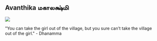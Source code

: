 <!-- title: Avanthika Raghu -->

## Avanthika மகாலக்ஷ்மி


![](https://lh3.googleusercontent.com/LqfPYrTsdmlihHY82n4lxOOnyaOXj4UCje6OKaZ-Ly-max28BjH82W55s-4Y3DnuqjDdyWbOE4MHiQHUybpaEFsnHNcmDjnYBakDzui3vjv4b6vdiQ-xdA5E31kRWtM8PKxKvfHilqm8rV3tia_4WTgiMaRzdfTuKtfhvUm0rjljd773nJDAaEfkPu92aerYIfh3svsEO-JtmIU5lV14LG9jPYzh0X2UoQgNprFn3PMTya_lSmV0KIzRQzgCmOISWxMQuUXB3vRps5cbb-wdc8FrFyzSp7AY-2qcr3LRKLMJ5yCzGAC6mZKI0_VCc4Fk3MVtFTKIbcSvaHVIcZNqjqEURKsfedkbK0OC1rO8k1hYPYvyaQ8F5LdB9Ck1CXfcYJLHJNB0dv9NG2p5hF3KSapt_jI7K7X8qzwvoEbbtIY_93N3F-iHt_VqLogfwFfPcx5EaNzL7u4rI-0lWTGGJPRwBBzBY8KEy96GlRAnkbSNBCsUacqmMrK8qm_AbUfTOXD6NOj3mBpDJf8RmTvFENWF75QK2I-8chXItKalUSJ56aH8515Rxxlw9okkvZNmyv8pU0JRrachMSeIDbq87NoMzxgwWvqFLTolCx8O6ZkO8N8N_jnSDRABvyUVVpk-fXm_7iOCLa845_yyDKgBR6kqA-63JxZR5_bgorUysa0YmhPYLnSY5Fbqy_jB08QbfoD8w_3ERJLfaji2YxV9eE8KeQ=w328-h437-no?authuser=0)

"You can take the girl out of the village, but you sure can’t take the village out of the girl." - Dhanamma 
 
